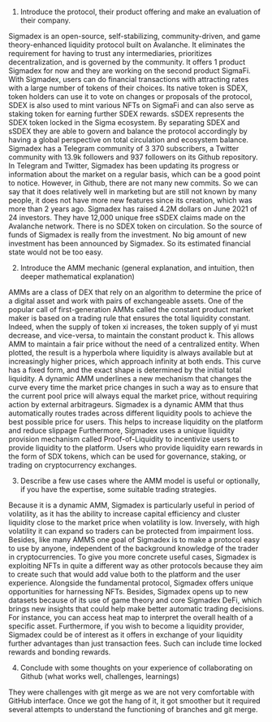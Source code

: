 1. Introduce the protocol, their product offering and make an evaluation of their company.

Sigmadex is an open-source, self-stabilizing, community-driven, and game theory-enhanced liquidity protocol built on Avalanche. It eliminates the requirement for having to trust any intermediaries, prioritizes decentralization, and is governed by the community. It offers 1 product Sigmadex for now and they are working on the second product SigmaFi. With Sigmadex, users can do financial transactions with attracting rates with a large number of tokens of their choices. Its native token is SDEX, token holders can use it to vote on changes or proposals of the protocol, SDEX is also used to mint various NFTs on SigmaFi and can also serve as staking token for earning further SDEX rewards. sSDEX represents the SDEX token locked in the Sigma ecosystem. By separating SDEX and sSDEX they are able to govern and balance the protocol accordingly by having a global perspective on total circulation and ecosystem balance. Sigmadex has a Telegram community of 3 370 subscribers, a Twitter community with 13.9k followers and 937 followers on its Github repository. In Telegram and Twitter, Sigmadex has been updating its progress or information about the market on a regular basis, which can be a good point to notice. However, in Github, there are not many new commits. So we can say that it does relatively well in marketing but are still not known by many people, it does not have more new features since its creation, which was more than 2 years ago. Sigmadex has raised 4.2M dollars on June 2021 of 24 investors. They have 12,000 unique free sSDEX claims made on the Avalanche network. There is no SDEX token on circulation. So the source of funds of Sigmadex is really from the investment. No big amount of new investment has been announced by Sigmadex. So its estimated financial state would not be too easy.

2. Introduce the AMM mechanic (general explanation, and intuition, then deeper mathematical explanation)

AMMs are a class of DEX that rely on an algorithm to determine the price of a digital asset and work with pairs of exchangeable assets.  One of the popular call of first-generation AMMs called the constant product market maker is based on a trading rule that ensures the total liquidity constant. Indeed, when the supply of token xi increases, the token supply of yi must decrease, and vice-versa, to maintain the constant product k. This allows AMM to maintain a fair price without the need of a centralized entity. When plotted, the result is a hyperbola where liquidity is always available but at increasingly higher prices, which approach infinity at both ends. This curve has a fixed form, and the exact shape is determined by the initial total liquidity.  A dynamic AMM underlines a new mechanism that changes the curve every time the market price changes in such a way as to ensure that the current pool price will always equal the market price, without requiring action by external arbitrageurs. 
Sigmadex is a dynamic AMM that thus automatically routes trades across different liquidity pools to achieve the best possible price for users. This helps to increase liquidity on the platform and reduce slippage
Furthermore, Sigmadex uses a unique liquidity provision mechanism called Proof-of-Liquidity to incentivize users to provide liquidity to the platform. Users who provide liquidity earn rewards in the form of SDX tokens, which can be used for governance, staking, or trading on cryptocurrency exchanges.


3. Describe a few use cases where the AMM model is useful or optionally, if you have the expertise, some suitable trading strategies.

Because it is a dynamic AMM, Sigmadex is particularly useful in period of volatility, as it has the ability to increase capital efficiency and cluster liquidity close to the market price when volatility is low. Inversely, with high volatility it can expand so traders can be protected from impairment loss.
Besides, like many AMMS one goal of Sigmadex is to make a protocol easy to use by anyone, independent of the background knowledge of the trader in cryptocurrencies. 
To give you more concrete useful cases, Sigmadex is exploiting NFTs in quite a different way as other protocols because they aim to create such that would add value both to the platform and the user experience. Alongside the fundamental protocol, Sigmadex offers unique opportunities for harnessing NFTs. 
Besides, Sigmadex opens up to new datasets because of its use of game theory and core Sigmadex DeFi, which brings new insights that could help make better automatic trading decisions. For instance, you can access heat map to interpret the overall health of a specific asset.
Furthermore, if you wish to become a liquidity provider, Sigmadex could be of interest as it offers in exchange of your liquidity further advantages than just transaction fees. Such can include time locked rewards and bonding rewards.

4. Conclude with some thoughts on your experience of collaborating on Github (what works well, challenges, learnings)

They were challenges with git merge as we are not very comfortable with GitHub interface. Once we got the hang of it, it got smoother but it required several attempts to understand the functioning of branches and git merge. 

